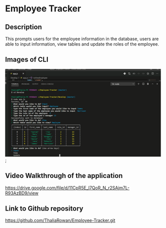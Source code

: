 # Employee Tracker

## Description
 This prompts users for the employee information in the database, users are able to input information, view tables and update the roles of the employee.


## Images of CLI
![](assets/SC.png);



 ## Video Walkthrough of the application
 https://drive.google.com/file/d/11CpR5E_l7QoR_N_r2SAjm7L-R93AzBD9/view

 ## Link to Github repository
 https://github.com/ThaliaRowan/Employee-Tracker.git